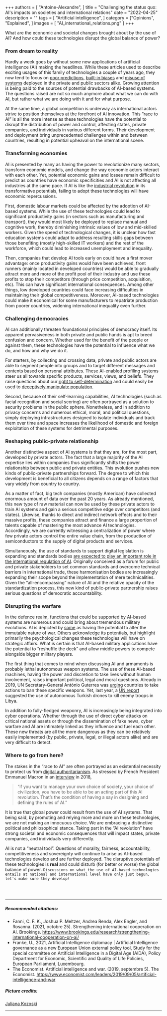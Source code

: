 +++
authors = [
    "Antoine-Alexandre", 
]
title = "Challenging the status quo: AI's impacts on societies and international relations"
date = "2022-04-25"
description = ""
tags = [ "Artificial intelligence",
]
category = ["Opinions", "Explained", ]
images = [
    "AI_international_relations.png"
]
+++

What are the economic and societal changes brought about by the use of AI? And how could these technologies disrupt the global balance of power? 

### From dream to reality
Hardly a week goes by without some new applications of artificial intelligence (AI) making the headlines. While these articles used to describe exciting usages of this family of technologies a couple of years ago, they now tend to focus on [poor predictions](https://hbr.org/2022/03/why-ai-failed-to-live-up-to-its-potential-during-the-pandemic), [built-in biases](https://hbr.org/2022/03/overcoming-the-c-suites-distrust-of-ai) and [misuse of systems](https://www.vox.com/future-perfect/2022/3/30/23001712/ai-research-virus-scientific-information-dangerous) deployed in the private and public sectors alike. Growing attention is being paid to the sources of potential drawbacks of AI-based systems. The questions raised are not so much anymore about what we can do with AI, but rather what we are doing with it and for what purpose. 

At the same time, a global competition is underway as international actors strive to position themselves at the forefront of AI innovation. This “race to AI” is all the more intense as these technologies have the potential to disrupt the distribution of power and control, affecting states, private companies, and individuals in various different forms. Their development and deployment bring unprecedented challenges within and between countries, resulting in potential upheaval on the international scene.

### Transforming economies 
AI is presented by many as having the power to revolutionize many sectors, transform economic models, and change the way economic actors interact with each other. Yet, potential economic gains and losses remain difficult to predict as countries have economic specificities and AI is not affecting all industries at the same pace. If AI is like the [industrial revolution](https://www.forbes.com/sites/ibm/2020/03/04/how-ai-is-driving-the-new-industrial-revolution/) in its transformative potentials, failing to adopt these technologies will have economic repercussions. 

First, domestic labour markets could be affected by the adoption of AI-based systems. While the use of these technologies could lead to significant productivity gains (in sectors such as manufacturing and transport), they would most likely be deployed to replace manual and cognitive work, thereby diminishing intrinsic values of low and mid-skilled workers. Given the speed of technological changes, it is unclear how fast education systems could adapt to address resulting skills gaps between those benefiting (mostly high-skilled IT workers) and the rest of the workforce, which could lead to increased unemployment and inequality. 

Then, companies that develop AI tools early on could have a first mover advantage: once productivity gains would have been achieved, front runners (mainly located in developed countries) would be able to gradually attract more and more of the profit pool of their industry and use these profits to stop their competitors (through price competition, acquisition, etc). This can have significant international consequences. Among other things, low developed countries could face increasing difficulties in maintaining their global competitiveness. Moreover, AI-based technologies could make it economical for some manufacturers to repatriate production from poorer countries, widening international inequality even further.

### Challenging democracies 
AI can additionally threaten foundational principles of democracy itself. Its apparent pervasiveness in both private and public hands is apt to breed confusion and concern. Whether used for the benefit of the people or against them, these technologies have the potential to influence what we do, and how and why we do it. 

For starters, by collecting and crossing data, private and public actors are able to segment people into groups and to target different messages and contents based on personal attributes. These AI-enabled profiling systems steer us all towards specific products, services, views, and beliefs. They raise questions about our [right to self-determination](https://www.wired.com/story/algorithmic-prophecies-undermine-free-will/) and could easily be used to [deceptively manipulate population](https://policyreview.info/articles/analysis/voter-preferences-voter-manipulation-voter-analytics-policy-options-less).

Second, because of their self-learning capabilities, AI technologies (such as facial recognition and social scoring) are often portrayed as a solution to security problems in the public sphere. Nonetheless, and in addition to privacy concerns and numerous ethical, moral, and political questions, simply deploying infrastructures designed to isolate individuals and track them over time and space increases the likelihood of domestic and foreign exploitation of these systems for detrimental purposes.

### Reshaping public-private relationship 
Another distinctive aspect of AI systems is that they are, for the most part, developed by private actors. The fact that a large majority of the AI expertise lies within companies thus significantly shifts the power relationship between public and private entities. This evolution pushes new kinds of public-private partnerships forward. The degree to which this development is beneficial to all citizens depends on a range of factors that vary widely from country to country. 

As a matter of fact, big tech companies (mostly American) have collected enormous amount of data over the past 20 years. As already mentioned, this new type of raw material can now be used by these private actors to train AI systems and gain a serious competitive edge over competitors (and states). Likewise, thanks to direct and indirect network effects and to their massive profits, these companies attract and finance a large proportion of talents capable of mastering the most advance AI technologies. Accordingly, we are currently witnessing a centralization of power where few private actors control the entire value chain, from the production of semiconductors to the supply of digital products and services.

Simultaneously, the use of standards to support digital legislation is expanding and standards bodies [are expected to play an important role in the international regulation of AI](https://papers.ssrn.com/sol3/papers.cfm?abstract_id=3501410). Originally conceived as a forum for public and private stakeholders to set common standards and overcome technical barriers in international trade, these harmonisation bodies are increasingly expanding their scope beyond the implementation of mere technicalities. Given the “all-encompassing” nature of AI and the relative opacity of the standardization process, this new kind of public-private partnership raises serious questions of democratic accountability. 

### Disrupting the warfare
In the defence realm, functions that could be supported by AI-based systems are numerous and could bring about tremendous military evolutions. AI is depicted by [some](https://www.economist.com/special-report/2018/01/25/getting-to-grips-with-military-robotics) as having the potential to alter the immutable nature of war. [Others](https://www.tandfonline.com/doi/full/10.1080/00396338.2018.1518374) acknowledge its potentials, but highlight primarily the psychological changes these technologies will have on strategic affairs. What is certain is that AI-based military applications have the potential to “reshuffle the deck” and allow middle powers to compete alongside bigger military players. 

The first thing that comes to mind when discussing AI and armaments is probably lethal autonomous weapon systems. The use of these AI-based machines, having the power and discretion to take lives without human involvement, raises important political, legal and moral questions. Already in 2019, UN Secretary-General António Guterres was [urging](https://news.un.org/en/story/2019/03/1035381) countries to take actions to ban these specific weapons. Yet, last year, a [UN report](https://undocs.org/Home/Mobile?FinalSymbol=S%2F2021%2F229&Language=E&DeviceType=Desktop&LangRequested=False) suggested the use of autonomous Turkish drones to kill enemy troops in Libya.

In addition to fully-fledged weaponry, AI is increasingly being integrated into cyber operations. Whether through the use of direct cyber attacks on critical national assets or through the dissemination of fake news, cyber warfare and AI are intimately linked as they influence and fuel each other. These new threats are all the more dangerous as they can be relatively easily implemented (by public, private, legal, or illegal actors alike) and are very difficult to detect. 

### Where to go from here? 
The stakes in the “race to AI” are often portrayed as an existential necessity to protect us from [digital authoritarianism](https://freedomhouse.org/report/freedom-net/2018/rise-digital-authoritarianism). As stressed by French President Emmanuel Macron in an [interview](https://www.wired.com/story/emmanuel-macron-talks-to-wired-about-frances-ai-strategy/) in 2018, 
> “if you want to manage your own choice of society, your choice of civilization, you have to be able to be an acting part of this AI revolution. That’s the condition of having a say in designing and defining the rules of AI.” 

It is true that global power could result from the use of AI systems. That being said, by promoting and relying more and more on these technologies, we are not making an innocuous choice. We are embracing a distinctive political and philosophical stance. Taking part in the “AI revolution” have strong societal and economic consequences that will impact states, private companies, and individuals very differently. 

AI is not a “neutral tool”. Questions of morality, fairness, accountability, competitiveness and sovereignty will continue to arise as AI-based technologies develop and are further deployed. The disruptive potentials of these technologies is **real** and could disturb (for better or worse) the global balance of power. `Discussions on what the use of AI-based technologies entails at national and international level have only just begun, let's make sure they develop!`

##### &nbsp; 
***
##### Recommended citations:
- Fanni, C. F. K., Joshua P. Meltzer, Andrea Renda, Alex Engler, and Rosanna. (2021, octobre 25). Strengthening international cooperation on AI. Brookings. https://www.brookings.edu/research/strengthening-international-cooperation-on-ai/
- Franke, U., 2021, Artificial Intelligence diplomacy | Artificial Intelligence governance as a new European Union external policy tool, Study for the special committee on Artificial Intelligence in a Digital Age (AIDA), Policy Department for Economic, Scientific and Quality of Life Policies, European Parliament, Luxembourg.
- The Economist. Artificial intelligence and war. (2019, septembre 5). The Economist. https://www.economist.com/leaders/2019/09/05/artificial-intelligence-and-war

##### Picture credits:
[Juliana Kozoski](https://unsplash.com/photos/IoQioGLrz3Y)
***
##### &nbsp; 
